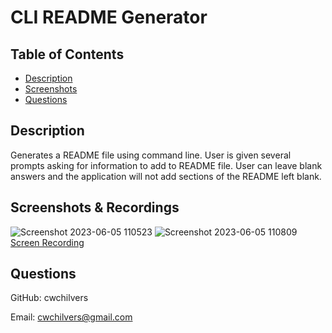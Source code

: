 # CLI README Generator

## Table of Contents
* [Description](#description)
* [Screenshots](#screenshots-&-recordings)
* [Questions](#questions)

## Description
Generates a README file using command line. User is given several prompts asking for information to add to README file. User can leave blank answers and the application will not add sections of the README left blank.

## Screenshots & Recordings
![Screenshot 2023-06-05 110523](https://github.com/cwchilvers/UCI-CBC-09-ReadmeGenerator/assets/59628271/2757f4d4-eff1-43d0-8164-10fda163263d)
![Screenshot 2023-06-05 110809](https://github.com/cwchilvers/UCI-CBC-09-ReadmeGenerator/assets/59628271/b8a3447f-7f79-491c-b51c-79d017ea0e2d)
[Screen Recording](https://drive.google.com/file/d/1g3H3aBkrsLGNBXLw_sW_i5DI5h3H_PGj/view?usp=drive_link)

## Questions
GitHub: cwchilvers

Email: cwchilvers@gmail.com
